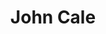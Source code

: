 ---
title: "John Cale"
summary: "Welsh musician, composer, singer, songwriter and record producer , best known as a co-founder of with . He has worked with and produced the seminal debut albums for , , and ."
image: "john-cale.jpg"
---